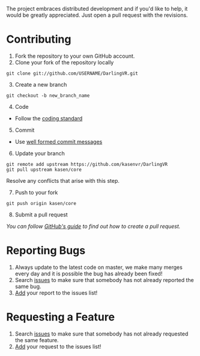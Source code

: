 The project embraces distributed development and if you'd like to help, it would be greatly appreciated. Just open a pull request with the revisions.

Contributing
===
1. Fork the repository to your own GitHub account.
2. Clone your fork of the repository locally

  ```
  git clone git://github.com/USERNAME/DarlingVR.git
  ```
3. Create a new branch
  
  ```
  git checkout -b new_branch_name 
  ```
4. Code
  * Follow the [coding standard](CODING_STANDARD.md)
5. Commit
  * Use [well formed commit messages](http://tbaggery.com/2008/04/19/a-note-about-git-commit-messages.html)
6. Update your branch
  
  ```
  git remote add upstream https://github.com/kasenvr/DarlingVR
  git pull upstream kasen/core
  ```
  
  Resolve any conflicts that arise with this step.
  
7. Push to your fork
  
  ```
  git push origin kasen/core
  ```
8. Submit a pull request

  *You can follow [GitHub's guide](https://help.github.com/articles/creating-a-pull-request) to find out how to create a pull request.*
  
Reporting Bugs
===
1. Always update to the latest code on master, we make many merges every day and it is possible the bug has already been fixed!
2. Search [issues](https://github.com/kasenvr/DarlingVR/issues) to make sure that somebody has not already reported the same bug. 
3. [Add](https://github.com/kasenvr/DarlingVR/issues/new) your report to the issues list!

Requesting a Feature
===
1. Search [issues](https://github.com/kasenvr/DarlingVR/issues) to make sure that somebody has not already requested the same feature. 
2. [Add](https://github.com/kasenvr/DarlingVR/issues/new) your request to the issues list!
